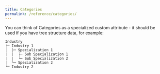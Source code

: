 ```yaml
---
title: Categories
permalink: /reference/categories/
---
```


You can think of Categories as a specialized custom attribute - it should be used if you have tree structure data, for example:

```
Industry
├─ Industry 1
│  ├─ Specialization 1
|  |  ├─ Sub Specialization 1
|  |  └─ Sub Specialization 2
|  └─ Specialization 2
└─ Industry 2
```
